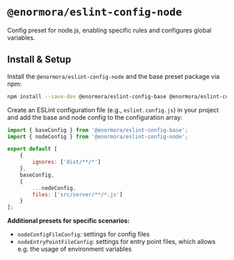 # `@enormora/eslint-config-node`

Config preset for node.js, enabling specific rules and configures global variables.

## Install & Setup

Install the `@enormora/eslint-config-node` and the base preset package via npm:

```bash
npm install --save-dev @enormora/eslint-config-base @enormora/eslint-config-node
```

Create an ESLint configuration file (e.g., `eslint.config.js`) in your project and add the base and node config to the configuration array:

```javascript
import { baseConfig } from '@enormora/eslint-config-base';
import { nodeConfig } from '@enormora/eslint-config-node';

export default [
    {
        ignores: ['dist/**/*']
    },
    baseConfig,
    {
        ...nodeConfig,
        files: ['src/server/**/*.js']
    }
];
```

**Additional presets for specific scenarios:**

- `nodeConfigFileConfig`: settings for config files
- `nodeEntryPointFileConfig`: settings for entry point files, which allows e.g. the usage of environment variables
